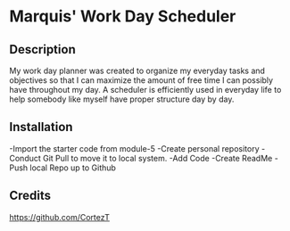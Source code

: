 # Marquis' Work Day Scheduler

## Description
My work day planner was created to organize my everyday tasks and objectives so that I can maximize the amount of free time I can possibly have throughout my day. A scheduler is efficiently used in everyday life to help somebody like myself have proper structure day by day.

## Installation
-Import the starter code from module-5
-Create personal repository
-Conduct Git Pull to move it to local system.
-Add Code
-Create ReadMe
-Push local Repo up to Github

## Credits
https://github.com/CortezT
